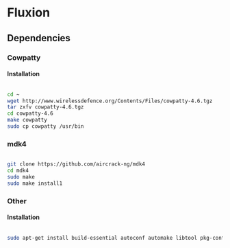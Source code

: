 # Fluxion

## Dependencies

### Cowpatty

#### Installation

```bash

cd ~
wget http://www.wirelessdefence.org/Contents/Files/cowpatty-4.6.tgz
tar zxfv cowpatty-4.6.tgz
cd cowpatty-4.6
make cowpatty
sudo cp cowpatty /usr/bin

```

### mdk4

```bash

git clone https://github.com/aircrack-ng/mdk4
cd mdk4
sudo make
sudo make install1

```

### Other

#### Installation

```bash

sudo apt-get install build-essential autoconf automake libtool pkg-config libnl-3-dev libnl-genl-3-dev libssl-dev ethtool shtool rfkill zlib1g-dev libpcap-dev libsqlite3-dev libpcre3-dev libhwloc-dev libcmocka-dev hostapd wpasupplicant tcpdump screen iw usbutils clang

```